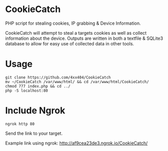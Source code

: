# CookieCatch
PHP script for stealing cookies, IP grabbing &amp; Device Information. 

CookieCatch will attempt to steal a targets cookies as well as collect information about the device. Outputs are written in both a textfile & SQLite3 database to allow for easy use of collected data in other tools.

# Usage
```
git clone https://github.com/4xx404/CookieCatch
mv ~/CookieCatch /var/www/html/ && cd /var/www/html/CookieCatch/
chmod 777 index.php && cd ../
php -S localhost:80
```

# Include Ngrok
```
ngrok http 80
```

Send the link to your target.  
  
Example link using ngrok: http://af9cea23de3.ngrok.io/CookieCatch/
